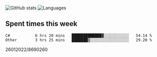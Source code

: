 ![GitHub stats](https://github-readme-stats.vercel.app/api?username=emipa606&theme=github_dark&show_icons=true) 
![Languages](https://github-readme-stats.vercel.app/api/top-langs/?username=emipa606&theme=github_dark&layout=compact)

## Spent times this week
<!--START_SECTION:waka-->

```text
C#           6 hrs 20 mins   █████████████▓░░░░░░░░░░░   54.14 %
Other        3 hrs 25 mins   ███████▒░░░░░░░░░░░░░░░░░   29.20 %
```

<!--END_SECTION:waka-->


26012022/8690260
